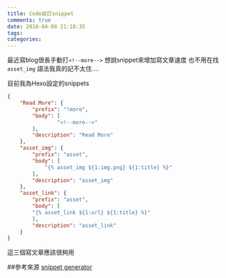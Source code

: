 ```yaml
---
title: Code自訂snippet
comments: true
date: 2018-04-08 21:18:35
tags:
categories:
---
```



最近寫blog很長手動打`<!--more-->`
想說snippet來增加寫文章速度
也不用在找`asset_img`
語法我真的記不太住....

<!--more-->

目前我為Hexo設定的snippets
```json
{
	"Read More": {
  		"prefix": "!more",
  		"body": [
    			"<!--more-->"
  		],
  		"description": "Read More"
	},
	"asset_img": {
		"prefix": "asset",
    	"body": [
    		"{% asset_img ${1:img.png} ${1:title} %}"
  		],
  		"description": "asset_img"
	},
	"asset_link": {
		"prefix": "asset",
		"body": [
		"{% asset_link ${1:url} ${1:title} %}"
		],
		"description": "asset_link"
	}
}
```

這三個寫文章應該很夠用



##參考來源
[snippet generator](https://pawelgrzybek.github.io/snippet-generator/?description=asset_link&tabtrigger=asset_link&snippet={%25+asset_link+%24{1%3Aurl}+%24{2%3Atitle}+%25}&mode=vscode)